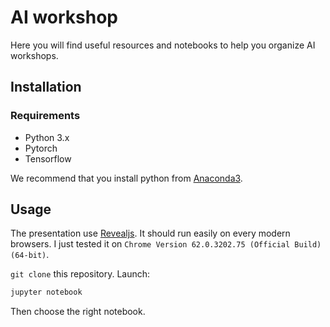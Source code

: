 # AI workshop

Here you will find useful resources and notebooks to help you organize AI workshops.

## Installation

### Requirements

* Python 3.x
* Pytorch
* Tensorflow

We recommend that you install python from [Anaconda3](https://www.anaconda.com/download/).

## Usage

The presentation use [Revealjs](https://revealjs.com/). It should run easily on every modern browsers. I just tested it on `Chrome Version 62.0.3202.75 (Official Build) (64-bit)`.

`git clone` this repository. Launch:

```bash
jupyter notebook
```

Then choose the right notebook.

